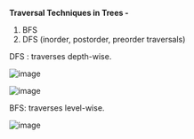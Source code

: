  **Traversal Techniques in Trees -**    
1. BFS  
2. DFS (inorder, postorder, preorder traversals)  
   
DFS : traverses depth-wise.   
   
![image](https://github.com/user-attachments/assets/e757ee62-e72f-46b6-b2bf-acf96e8da466)  

     
![image](https://github.com/user-attachments/assets/7cfbd9f1-a16c-40e0-9fc4-c76c11290151)  
  
BFS: traverses level-wise.  
     
![image](https://github.com/user-attachments/assets/8ee523ab-fd02-4056-9d7b-6b9d24f8ae0b)  

  
